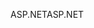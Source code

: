 <span data-ttu-id="244d6-101">ASP.NET</span><span class="sxs-lookup"><span data-stu-id="244d6-101">ASP.NET</span></span>